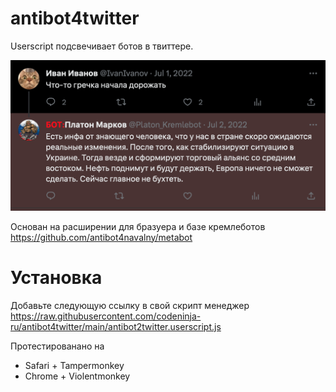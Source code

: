 # antibot4twitter

Userscript подсвечивает ботов в твиттере.

![alt text](https://github.com/codeninja-ru/antibot4twitter/blob/main/img/example.png?raw=true)

Основан на расширении для бразуера и базе кремлеботов
https://github.com/antibot4navalny/metabot

# Установка

Добавьте следующую ссылку в свой скрипт менеджер
https://raw.githubusercontent.com/codeninja-ru/antibot4twitter/main/antibot2twitter.userscript.js

Протестированано на 
* Safari + Tampermonkey
* Chrome + Violentmonkey

